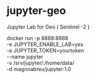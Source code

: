 # jupyter-geo
Jupyter Lab for Geo ( Sentinel -2 )


docker run -p 8888:8888 \
-e JUPYTER_ENABLE_LAB=yes \
-e JUPYTER_TOKEN=yourtoken \
--name jupyter \
-v /srv/jupyter/:/home/data/ \
-d magnoabreu/jupyter:1.0
